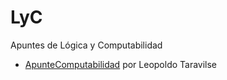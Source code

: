 # LyC
Apuntes de Lógica y Computabilidad

* [ApunteComputabilidad](https://github.com/CubaWiki/LyC-ApunteComputabilidad-Taravilse) por Leopoldo Taravilse
